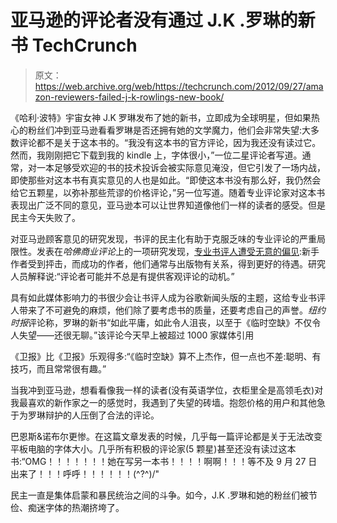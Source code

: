 # 亚马逊的评论者没有通过 J.K .罗琳的新书 TechCrunch

> 原文：<https://web.archive.org/web/https://techcrunch.com/2012/09/27/amazon-reviewers-failed-j-k-rowlings-new-book/>

《哈利·波特》宇宙女神 J.K 罗琳发布了她的新书，立即成为全球明星，但如果热心的粉丝们冲到亚马逊看看罗琳是否还拥有她的文学魔力，他们会非常失望:大多数评论都不是关于这本书的。“我没有这本书的官方评论，因为我还没有读过它。然而，我刚刚把它下载到我的 kindle 上，字体很小，”一位二星评论者写道。通常，对一本足够受欢迎的书的技术投诉会被实际意见淹没，但它引发了一场内战，即使那些对这本书有真实意见的人也是如此。“即使这本书没有那么好，我仍然会给它五颗星，以弥补那些荒谬的价格评论，”另一位写道。随着专业评论家对这本书表现出广泛不同的意见，亚马逊本可以让世界知道像他们一样的读者的感受。但是民主今天失败了。

对亚马逊顾客意见的研究发现，书评的民主化有助于克服乏味的专业评论的严重局限性。发表在*哈佛商业评论*上的一项研究发现，[专业书评人遭受无意的偏见](https://web.archive.org/web/20221209115445/https://beta.techcrunch.com/2012/05/15/amazon-killed-the-book-reviewer-star/):新手作者受到抨击，而成功的作者，他们通常与出版物有关系，得到更好的待遇。研究人员解释说:“评论者可能并不总是有提供客观评论的动机。”

具有如此媒体影响力的书很少会让书评人成为谷歌新闻头版的主题，这给专业书评人带来了不可避免的麻烦，他们除了要考虑书的质量，还要考虑自己的声誉。*纽约时报*评论称，罗琳的新书“如此平庸，如此令人沮丧，以至于《临时空缺》不仅令人失望——还很无聊。”该评论今天早上被超过 1000 家媒体引用

《卫报》比《卫报》乐观得多:“《临时空缺》算不上杰作，但一点也不差:聪明、有技巧，而且常常很有趣。”

当我冲到亚马逊，想看看像我一样的读者(没有英语学位，衣柜里全是高领毛衣)对我最喜欢的新作家之一的感觉时，我遇到了失望的砖墙。抱怨价格的用户和其他急于为罗琳辩护的人压倒了合法的评论。

巴恩斯&诺布尔更惨。在这篇文章发表的时候，几乎每一篇评论都是关于无法改变平板电脑的字体大小。几乎所有积极的评论家(5 颗星)甚至还没有读过这本书:“OMG！！！！！！！她在写另一本书！！！！啊啊！！！等不及 9 月 27 日出来了！！！呼呼！！！！！！\(^?^)/"

民主一直是集体启蒙和暴民统治之间的斗争。如今，J.K .罗琳和她的粉丝们被节俭、痴迷字体的热潮挤垮了。
